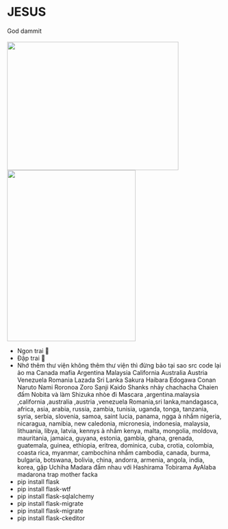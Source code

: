 # JESUS
God dammit\
</br>
<img src="https://user-images.githubusercontent.com/65897734/156914654-50551a82-6118-452e-8a26-ea1fa0056644.png" width="400" height="300" /> <img src="https://user-images.githubusercontent.com/65897734/156914665-c1ee3ad1-d616-41f8-80dd-e892df0dfbb9.png" width="300" height="400" />
- Ngon trai :shit:
- Đập trai :speak_no_evil:
- Nhớ thêm thư viện không thêm thư viện thì đừng bảo tại sao src code lại ảo ma Canada mafia Argentina Malaysia California Australia Austria Venezuela Romania Lazada Sri Lanka Sakura Haibara Edogawa Conan Naruto Nami Roronoa Zoro Sạnji Kaido Shanks nhảy chachacha Chaien đấm Nobita và làm Shizuka nhòe đi Mascara ,argentina.malaysia ,california ,australia ,austria ,venezuela Romania,sri lanka,mandagasca, africa, asia, arabia, russia, zambia, tunisia, uganda, tonga, tanzania, syria, serbia, slovenia, samoa, saint lucia, panama, ngga à nhầm nigeria, nicaragua, namibia, new caledonia, micronesia, indonesia, malaysia, lithuania, libya, latvia, kennys à nhầm kenya, malta, mongolia, moldova, mauritania, jamaica, guyana, estonia, gambia, ghana, grenada, guatemala, guinea, ethiopia, eritrea, dominica, cuba, crotia, colombia, coasta rica, myanmar, cambochina nhầm cambodia, canada, burma, bulgaria, botswana, bolivia, china, andorra, armenia, angola, india, korea, gặp Uchiha Madara đấm nhau với Hashirama Tobirama AyAlaba madarona trap mother facka
- pip install flask
- pip install flask-wtf
- pip install flask-sqlalchemy
- pip install flask-migrate
- pip install flask-migrate
- pip install flask-ckeditor
